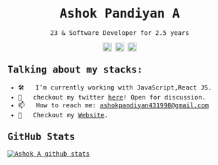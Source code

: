 <samp>
<h1 align="center">Ashok Pandiyan A</h1>

<p align="center">
  23 & Software Developer for 2.5 years 
</p>

<!-- <p align="center">🌱 I'm Learning <strong>GraphQL</strong> and <strong>TypeScript</strong>.</p> -->

<p align="center">
  <a href="https://www.linkedin.com/in/ashokpandiyana" target="_blank"><img align="center" src="https://cdn.jsdelivr.net/npm/simple-icons@3.0.1/icons/linkedin.svg" alt="LinkedIn" height="20" width="20" /></a>
  <a href="https://twitter.com/ashoka43" target="_blank"><img align="center" src="https://cdn.jsdelivr.net/npm/simple-icons@3.0.1/icons/twitter.svg" alt="Twitter" height="20" width="20" /></a>
  <a href="https://leetcode.com/ashok_a43/" target="_blank"><img align="center" src="https://cdnjs.cloudflare.com/ajax/libs/simple-icons/3.2.0/leetcode.svg" alt="Leetcode" height="20" width="20" /></a>
</p>

## Talking about my stacks:

- 🛠 &nbsp; I’m currently working with JavaScript,React JS.
- 💬 &nbsp; checkout my twitter  [here](https://twitter.com/ashoka43)! Open for discussion.
- 📫 &nbsp; How to reach me: ashokpandiyan431998@gmail.com
- 📝 &nbsp; Checkout my [Website](https://ashokpandiyanaprofile.web.app/).

## GitHub Stats

[![Ashok A github stats](https://github-readme-stats.vercel.app/api?username=ashokpandiyana)](https://github.com/ashokpandiyana)

</samp>

